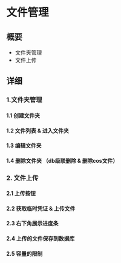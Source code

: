# 文件管理

## 概要

- 文件夹管理
- 文件上传

## 详细

### 1.文件夹管理

#### 1.1 创建文件夹

#### 1.2 文件列表 & 进入文件夹

#### 1.3 编辑文件夹

#### 1.4 删除文件夹 （db级联删除 & 删除cos文件）

### 2. 文件上传

#### 2.1 上传按钮

#### 2.2 获取临时凭证 & 上传文件

#### 2.3 右下角展示进度条

#### 2.4 上传的文件保存到数据库

#### 2.5 容量的限制
